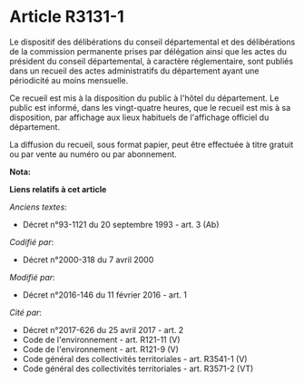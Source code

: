 # Article R3131-1

Le dispositif des délibérations du conseil départemental et des délibérations de la commission permanente prises par
délégation ainsi que les actes du président du conseil départemental, à caractère réglementaire, sont publiés dans un recueil
des actes administratifs du département ayant une périodicité au moins mensuelle. 

Ce recueil est mis à la disposition du public à l'hôtel du département. Le public est informé, dans les vingt-quatre heures,
que le recueil est mis à sa disposition, par affichage aux lieux habituels de l'affichage officiel du département. 

La diffusion du recueil, sous format papier, peut être effectuée à titre gratuit ou par vente au numéro ou par abonnement.

**Nota:**



**Liens relatifs à cet article**

_Anciens textes_:

  - Décret n°93-1121 du 20 septembre 1993 - art. 3 (Ab)

_Codifié par_:

  - Décret n°2000-318 du 7 avril 2000

_Modifié par_:

  - Décret n°2016-146 du 11 février 2016 - art. 1

_Cité par_:

  - Décret n°2017-626 du 25 avril 2017 - art. 2
  - Code de l'environnement - art. R121-11 (V)
  - Code de l'environnement - art. R121-9 (V)
  - Code général des collectivités territoriales - art. R3541-1 (V)
  - Code général des collectivités territoriales - art. R3571-2 (VT)
